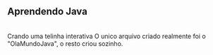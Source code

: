 Aprendendo Java
---
<br/>
Crando uma telinha interativa
O unico arquivo criado realmente foi o "OlaMundoJava", o resto criou sozinho.
